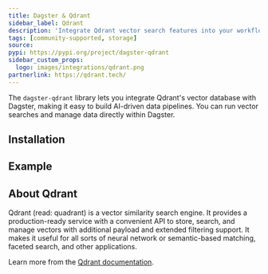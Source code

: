 ```yaml
---
title: Dagster & Qdrant
sidebar_label: Qdrant
description: 'Integrate Qdrant vector search features into your workflows powered by Dagster.'
tags: [community-supported, storage]
source:
pypi: https://pypi.org/project/dagster-qdrant
sidebar_custom_props:
  logo: images/integrations/qdrant.png
partnerlink: https://qdrant.tech/
---
```


The `dagster-qdrant` library lets you integrate Qdrant's vector database with Dagster, making it easy to build AI-driven data pipelines. You can run vector searches and manage data directly within Dagster.

## Installation

<PackageInstallInstructions packageName="dagster-qdrant" />

## Example

<CodeExample path="docs_snippets/docs_snippets/integrations/qdrant.py" language="python" />

## About Qdrant

Qdrant (read: quadrant) is a vector similarity search engine. It provides a production-ready service with a convenient API to store, search, and manage vectors with additional payload and extended filtering support. It makes it useful for all sorts of neural network or semantic-based matching, faceted search, and other applications.

Learn more from the [Qdrant documentation](https://qdrant.tech/).
